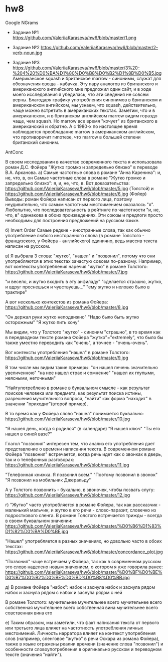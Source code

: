 # hw8

Google NGrams

* Задание №1 https://github.com/ValeriiaKaraseva/hw6/blob/master/1.png

* Задание №2 https://github.com/ValeriiaKaraseva/hw6/blob/master/2-verb-noun.jpg

* Задание №3 https://github.com/ValeriiaKaraseva/hw6/blob/master/3%20-%204%20%D0%BA%D1%80%D0%B8%D0%B2%D1%8B%D0%B5.jpg
Американское squash и британское marrow - синонимы, служат для обозначения овоща - кабачка. Эту пару аналогов из британского и американского английского мне предложил один сайт, и в ходе моего исследования я убедилась, что эти сведения не совсем верны. Благодаря графику употребления синонимов в британском и американском ангийском, мы узнаем, что squash, действительно, чаще можно встретить в американских текстах. Заметим, что и в американском, и в британском английском marrow видим гораздо чаще, чем squash. Но marrow все время "кочует" из британского в американский и обратно. А с 1980-х по настоящее время наблюдается преобладание marrow в американском английском, что противоречит гипотезе, что marrow в большей степени британский синоним.

AntConc

В своем исследовании в качестве современного текста я использовала роман Д.С. Фойера "Жутко громко и запредельно близко" в переводе В.А. Арканова.
а) Самые частотные слова в романе "Анна Каренина": и, не, что, в, он
Самые частотные слова в романе "Жутко громко и запредельно близко": я, и, не, что, в.
Вот доказательства: https://github.com/ValeriiaKaraseva/hw6/blob/master/5.jpg (Толстой) и https://github.com/ValeriiaKaraseva/hw6/blob/master/6.jpg (Фойер)
Выводы: роман Фойера написан от первого лица, поэтому неудивительно, что самым частотным местоимением оказалось "я". Любопытно, что последовательность в рейтинге по частотности "и, не, что, в" одинакова в обоих произведениях. Эти союзы и предлоги просто необходимы для построения предложений на русском языке.

б) Invert Order 
Самые редкие - иностранные слова, так как обычно употребление любого инсторанного слова (в романе Толстого - французского, у Фойера - английского) единично, ведь массив текста написан на русском.

в) Я выбрала 3 слова: "жутко", "нашел" и "позвонил", потому что они употребляются в этих текстах зачастую совсем по-разному. Например, вот контексты употребления наречия "жутко" в романе Толстого: https://github.com/ValeriiaKaraseva/hw6/blob/master/7.jpg

"и весело, и жутко входить в эту анфиладу"
"сделается страшно, жутко, и вдруг проснешься и чувствуешь..."
"ему жутко и неловко было в трактире"

А вот несколько контекстов из романа Фойера: https://github.com/ValeriiaKaraseva/hw6/blob/master/8.jpg

"Он держал руки жутко неподвижно"
"Надо было быть жутко осторожным"
"Я жутко пить хочу"

Мы видим, что у Толстого "жутко" - синоним "страшно", в то время как в передводном тексте романа Фойера "жутко"="extremely", что было бы также уместно переводить как "очень", а точнее - "очень-очень". 

Вот контексты употребления "нашел" в романе Толстого: https://github.com/ValeriiaKaraseva/hw6/blob/master/9.jpg

В том числе мы видим такие примеры: 
"он нашел печень значительно увеличенною"
"на нее нашел страх и сомнение"
"нашел их глупыми, неясными, неточными"

"Найтупотреблено в романе в буквальном смысле - как результат поисков человека или предмета, как результат поиска истины, разрешения мучительного вопроса, "найти" как форма "находит" в значении "приходит"(второй пример).

В то время как у Фойера слово "нашел" понимается буквально: https://github.com/ValeriiaKaraseva/hw6/blob/master/10.jpg

"Я нашел день, когда я родился" (в календаре)
"Я нашел ключ"
"Ты его нашел в синей вазе?"

Глагол "позвонил" интересен тем, что анализ его употребления дает представление о времени  написания текста. В современном романе Фойера "позвонил" встречается, когда речь идет как о звонках в дверь, так и о телефонных разговорах: https://github.com/ValeriiaKaraseva/hw6/blob/master/11.jpg

"Телефонная книжка. Я позвонил всем."
"Поэтому позвонил в звонок"
"Я позвонил на мобильник Джеральду"

А у Толстого позвонить - букально, в звоночек, чтобы позвать слугу: https://github.com/ValeriiaKaraseva/hw6/blob/master/12.jpg


г) "Жутко" часто употребляется в романе Фойера, так как рассказчик - маленький мальчик, и жутко в его речи - слово-паразит, словечко из подросткового сленга. В романе Толстого встречается трижды - всегда в своем буквальном значении: https://github.com/ValeriiaKaraseva/hw6/blob/master/%D0%B6%D1%83%D1%82%D0%BA%D0%BE.jpg

"Нашел" употребляется в разных значениях, но довольно часто в обоих текстах: https://github.com/ValeriiaKaraseva/hw6/blob/master/concordance_plot.jpg

"Позвонил" чаще встречаем у Фойера, так как в современном русском это слово наделено новым значением, о котором я уже говорила ранее: https://github.com/ValeriiaKaraseva/hw6/blob/master/%D0%BF%D0%BE%D0%B7%D0%B2%D0%BE%D0%BD%D0%B8%D0%BB.jpg

д) В романе Фойера "набок":
набок и заснула
набок и заснула рядом
набок и заснула рядом с 
набок и заснула рядом с ней

В романе Толстого:
мучительнее
мучительнее всего
мучительнее всего собственная
мучительнее всего собственная вина
мучительнее всего совственная вина его

е) Таким образом, мы заметили, что факт написания текста от первого или третьего лица влияет на частотность употребления личных местоимений. Личность нарратора влияет на контекст употребления слов (например, сленговое "жутко" в речи Оскара из романа Фойера), также в языке отражены реалии времени (значение слова "позвонил") и особенности словоупотребления в оригинально русском и переводном тексте (значения "найти").

